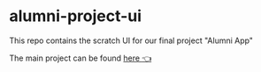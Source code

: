 # alumni-project-ui
This repo contains the scratch UI for our final project "Alumni App"

The main project can be found [here :point_left:](https://github.com/hubymeme22/alumni-app-project)
